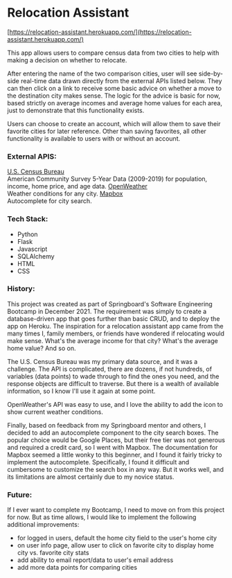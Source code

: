 # Relocation Assistant

[https://relocation-assistant.herokuapp.com/](https://relocation-assistant.herokuapp.com/)

This app allows users to compare census data from two cities to help with making a decision on whether to relocate.

After entering the name of the two comparison cities, user will see side-by-side real-time data drawn directly from the external APIs listed below. They can then click on a link to receive some basic advice on whether a move to the destination city makes sense. The logic for the advice is basic for now, based strictly on average incomes and average home values for each area, just to demonstrate that this functionality exists.

Users can choose to create an account, which will allow them to save their favorite cities for later reference. Other than saving favorites, all other functionality is available to users with or without an account.


### External APIS:
[U.S. Census Bureau]  
American Community Survey 5-Year Data (2009-2019) for population, income, home price, and age data.
[OpenWeather]  
Weather conditions for any city.
[Mapbox]  
Autocomplete for city search.

### Tech Stack:
- Python
- Flask
- Javascript
- SQLAlchemy
- HTML
- CSS

### History:
This project was created as part of Springboard's Software Engineering Bootcamp in December 2021. The requirement was simply to create a database-driven app that goes further than basic CRUD, and to deploy the app on Heroku. The inspiration for a relocation assistant app came from the many times I, family members, or friends have wondered if relocating would make sense. What's the average income for that city? What's the average home value? And so on. 

The U.S. Census Bureau was my primary data source, and it was a challenge. The API is complicated, there are dozens, if not hundreds, of variables (data points) to wade through to find the ones you need, and the response objects are difficult to traverse. But there is a wealth of available information, so I know I'll use it again at some point. 

OpenWeather's API was easy to use, and I love the ability to add the icon to show current weather conditions.
  
Finally, based on feedback from my Springboard mentor and others, I decided to add an autocomplete component to the city search boxes. The popular choice would be Google Places, but their free tier was not generous and required a credit card, so I went with Mapbox. The documentation for Mapbox seemed a little wonky to this beginner, and I found it fairly tricky to implement the autocomplete. Specifically, I found it difficult and cumbersome to customize the search box in any way. But it works well, and its limitations are almost certainly due to my novice status.  
### Future:
If I ever want to complete my Bootcamp, I need to move on from this project for now. But as time allows, I would like to implement the following additional improvements:  
- for logged in users, default the home city field to the user's home city
- on user info page, allow user to click on favorite city to display home city vs. favorite city stats
- add ability to email report/data to user's email address
- add more data points for comparing cities



[U.S. Census Bureau]:<https://api.census.gov/data/2019/acs/acs5>
[OpenWeather]:<https://api.openweathermap.org/data/2.5/weather?q={city name}&appid={API key}>
[Mapbox]:<https://api.mapbox.com/>